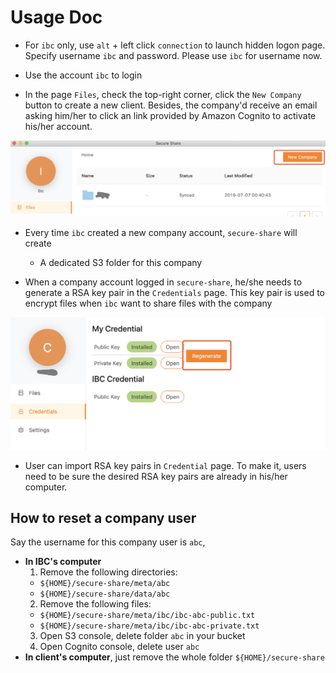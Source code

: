 # Usage Doc

- For `ibc` only, use `alt` + left click `connection` to launch hidden logon page.
  Specify username `ibc` and password. Please use `ibc` for username now.

- Use the account `ibc` to login

- In the page `Files`, check the top-right corner, click the `New Company` button to create a new client. Besides, the company'd receive an email asking him/her to click an link provided by Amazon Cognito to activate his/her account.

![new-company.png](asset/new-company.png)

- Every time `ibc` created a new company account, `secure-share` will create
  - A dedicated S3 folder for this company

- When a company account logged in `secure-share`, he/she needs to generate a  RSA key pair in the `Credentials` page. This key pair is used to encrypt files when `ibc` want to share files with the company

![generate-credential.png](asset/generate-credential.png)

- User can import RSA key pairs in `Credential` page. To make it, users need to be sure the desired RSA key pairs are already in his/her computer.

## How to reset a company user

Say the username for this company user is `abc`,

- **In IBC's computer**
  1. Remove the following directories:
    - `${HOME}/secure-share/meta/abc`
    - `${HOME}/secure-share/data/abc`
  2. Remove the following files:
    - `${HOME}/secure-share/meta/ibc/ibc-abc-public.txt`
    - `${HOME}/secure-share/meta/ibc/ibc-abc-private.txt`
  3. Open S3 console, delete folder `abc` in your bucket
  4. Open Cognito console, delete user `abc`
- **In client's computer**, just remove the whole folder `${HOME}/secure-share`
